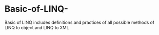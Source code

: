 # Basic-of-LINQ-
Basic of LINQ includes definitions and practices of all possible methods of LINQ to object and LINQ to XML
